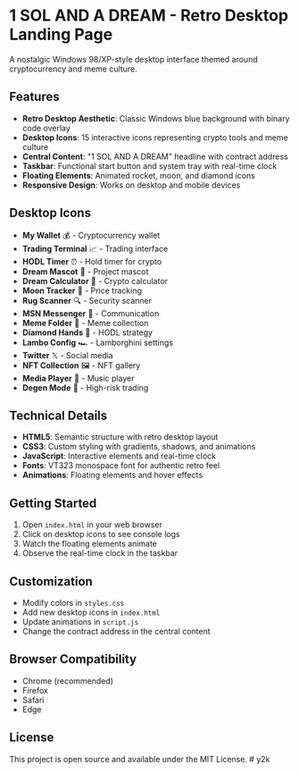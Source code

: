 # 1 SOL AND A DREAM - Retro Desktop Landing Page

A nostalgic Windows 98/XP-style desktop interface themed around cryptocurrency and meme culture.

## Features

- **Retro Desktop Aesthetic**: Classic Windows blue background with binary code overlay
- **Desktop Icons**: 15 interactive icons representing crypto tools and meme culture
- **Central Content**: "1 SOL AND A DREAM" headline with contract address
- **Taskbar**: Functional start button and system tray with real-time clock
- **Floating Elements**: Animated rocket, moon, and diamond icons
- **Responsive Design**: Works on desktop and mobile devices

## Desktop Icons

- **My Wallet** 💰 - Cryptocurrency wallet
- **Trading Terminal** 📈 - Trading interface
- **HODL Timer** ⏰ - Hold timer for crypto
- **Dream Mascot** 👤 - Project mascot
- **Dream Calculator** 🧮 - Crypto calculator
- **Moon Tracker** 🌙 - Price tracking
- **Rug Scanner** 🔍 - Security scanner
- **MSN Messenger** 💬 - Communication
- **Meme Folder** 📁 - Meme collection
- **Diamond Hands** 💎 - HODL strategy
- **Lambo Config** 🏎️ - Lamborghini settings
- **Twitter** 𝕏 - Social media
- **NFT Collection** 🖼️ - NFT gallery
- **Media Player** 🎵 - Music player
- **Degen Mode** 🎰 - High-risk trading

## Technical Details

- **HTML5**: Semantic structure with retro desktop layout
- **CSS3**: Custom styling with gradients, shadows, and animations
- **JavaScript**: Interactive elements and real-time clock
- **Fonts**: VT323 monospace font for authentic retro feel
- **Animations**: Floating elements and hover effects

## Getting Started

1. Open `index.html` in your web browser
2. Click on desktop icons to see console logs
3. Watch the floating elements animate
4. Observe the real-time clock in the taskbar

## Customization

- Modify colors in `styles.css`
- Add new desktop icons in `index.html`
- Update animations in `script.js`
- Change the contract address in the central content

## Browser Compatibility

- Chrome (recommended)
- Firefox
- Safari
- Edge

## License

This project is open source and available under the MIT License. #   y 2 k  
 